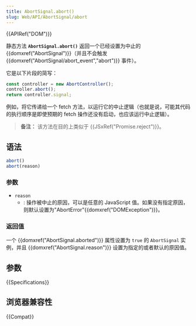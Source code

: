 ```yaml
---
title: AbortSignal.abort()
slug: Web/API/AbortSignal/abort
---
```

{{APIRef("DOM")}}

静态方法 **`AbortSignal.abort()`** 返回一个已经设置为中止的 {{domxref("AbortSignal")}}（并且不会触发 {{domxref("AbortSignal/abort_event","abort")}} 事件）。

它是以下片段的简写：

```js
const controller = new AbortController();
controller.abort();
return controller.signal;
```

例如，将它传递给一个 fetch 方法，以运行它的中止逻辑（也就是说，可能其代码的执行顺序是即使预期的 fetch 操作还没有启动，也应该运行中止逻辑）。

> **备注：** 该方法在目的上类似于 {{JSxRef("Promise.reject")}}。

## 语法

```js
abort()
abort(reason)
```

### 参数

- `reason`
  - : 操作被中止的原因，可以是任意的 JavaScript 值。如果没有指定原因，则默认设置为"AbortError"{{domxref("DOMException")}}。

### 返回值

一个 {{domxref("AbortSignal.aborted")}} 属性设置为 `true` 的 `AbortSignal` 实例，并且 {{domxref("AbortSignal.reason")}} 设置为指定的或者默认的原因值。

## 参数

{{Specifications}}

## 浏览器兼容性

{{Compat}}
